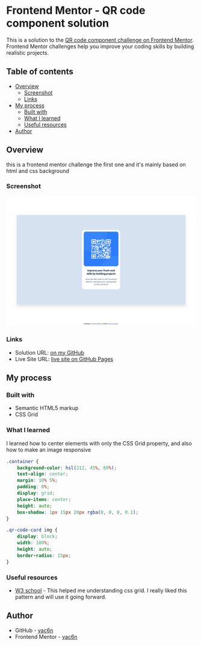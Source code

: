 # Frontend Mentor - QR code component solution

This is a solution to the [QR code component challenge on Frontend Mentor](https://www.frontendmentor.io/challenges/qr-code-component-iux_sIO_H). Frontend Mentor challenges help you improve your coding skills by building realistic projects. 

## Table of contents

- [Overview](#overview)
  - [Screenshot](#screenshot)
  - [Links](#links)
- [My process](#my-process)
  - [Built with](#built-with)
  - [What I learned](#what-i-learned)
  - [Useful resources](#useful-resources)
- [Author](#author)



## Overview
this is a frontend mentor challenge the first one and it's mainly based on html and css background

### Screenshot

![](images/screenshot.png)

### Links

- Solution URL: [on my GitHub](https://github.com/yac6n/challenge1.github.io)
- Live Site URL: [live site on GitHub Pages ](frontend-mentor-challenge1-three.vercel.app)

## My process

### Built with

- Semantic HTML5 markup
- CSS Grid


### What I learned

I learned how to center elements with only the CSS Grid property, and also how to make an image responsive

```css
.container {
    background-color: hsl(212, 45%, 89%);
    text-align: center;
    margin: 10% 5%;
    padding: 8%;
    display: grid;
    place-items: center;
    height: auto;
    box-shadow: 1px 15px 20px rgba(0, 0, 0, 0.1);
}
```

```css
.qr-code-card img {
    display: block;
    width: 100%;
    height: auto;
    border-radius: 15px;
}
```

### Useful resources

- [W3 school](https://www.w3schools.com/css/css_grid.asp) - This helped me understanding css grid. I really liked this pattern and will use it going forward.

## Author

- GitHub - [yac6n](https://github.com/yac6n)
- Frontend Mentor - [yac6n](https://www.frontendmentor.io/profile/yac6n)

